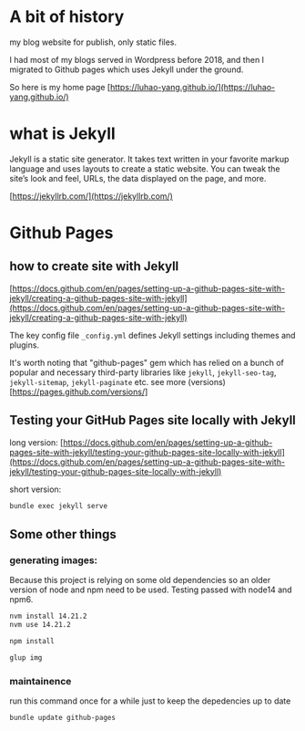 # A bit of history
my blog website for publish, only static files.

I had most of my blogs served in Wordpress before 2018, and then I migrated to Github pages which uses Jekyll under the ground.

So here is my home page [https://luhao-yang.github.io/](https://luhao-yang.github.io/)

# what is Jekyll

Jekyll is a static site generator. It takes text written in your favorite markup language and uses layouts to create a static website. You can tweak the site’s look and feel, URLs, the data displayed on the page, and more.


[https://jekyllrb.com/](https://jekyllrb.com/)


# Github Pages

## how to create site with Jekyll

[https://docs.github.com/en/pages/setting-up-a-github-pages-site-with-jekyll/creating-a-github-pages-site-with-jekyll](https://docs.github.com/en/pages/setting-up-a-github-pages-site-with-jekyll/creating-a-github-pages-site-with-jekyll)

The key config file `_config.yml` defines Jekyll settings including themes and plugins.

It's worth noting that "github-pages" gem which has relied on a bunch of popular and necessary third-party libraries like `jekyll`, `jekyll-seo-tag`, `jekyll-sitemap`, `jekyll-paginate` etc. see more (versions)[https://pages.github.com/versions/]

## Testing your GitHub Pages site locally with Jekyll

long version: [https://docs.github.com/en/pages/setting-up-a-github-pages-site-with-jekyll/testing-your-github-pages-site-locally-with-jekyll](https://docs.github.com/en/pages/setting-up-a-github-pages-site-with-jekyll/testing-your-github-pages-site-locally-with-jekyll)

short version:

```bash
bundle exec jekyll serve
```

## Some other things


### generating images:
Because this project is relying on some old dependencies so an older version of node and npm need to be used. Testing passed with node14 and npm6.
```bash
nvm install 14.21.2
nvm use 14.21.2

npm install

glup img
```

### maintainence
run this command once for a while just to keep the depedencies up to date
```bash
bundle update github-pages
```
